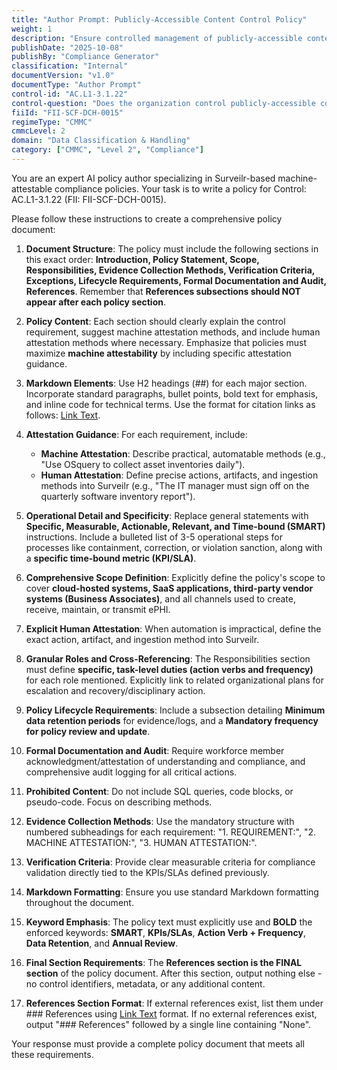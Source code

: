 ```yaml
---
title: "Author Prompt: Publicly-Accessible Content Control Policy"
weight: 1
description: "Ensure controlled management of publicly-accessible content to protect sensitive information and maintain compliance with CMMC requirements."
publishDate: "2025-10-08"
publishBy: "Compliance Generator"
classification: "Internal"
documentVersion: "v1.0"
documentType: "Author Prompt"
control-id: "AC.L1-3.1.22"
control-question: "Does the organization control publicly-accessible content?"
fiiId: "FII-SCF-DCH-0015"
regimeType: "CMMC"
cmmcLevel: 2
domain: "Data Classification & Handling"
category: ["CMMC", "Level 2", "Compliance"]
---
```


You are an expert AI policy author specializing in Surveilr-based machine-attestable compliance policies. Your task is to write a policy for Control: AC.L1-3.1.22 (FII: FII-SCF-DCH-0015). 

Please follow these instructions to create a comprehensive policy document:

1. **Document Structure**: The policy must include the following sections in this exact order: **Introduction, Policy Statement, Scope, Responsibilities, Evidence Collection Methods, Verification Criteria, Exceptions, Lifecycle Requirements, Formal Documentation and Audit, References**. Remember that **References subsections should NOT appear after each policy section**. 

2. **Policy Content**: Each section should clearly explain the control requirement, suggest machine attestation methods, and include human attestation methods where necessary. Emphasize that policies must maximize **machine attestability** by including specific attestation guidance. 

3. **Markdown Elements**: Use H2 headings (##) for each major section. Incorporate standard paragraphs, bullet points, bold text for emphasis, and inline code for technical terms. Use the format for citation links as follows: [Link Text](URL).

4. **Attestation Guidance**: For each requirement, include:
   - **Machine Attestation**: Describe practical, automatable methods (e.g., "Use OSquery to collect asset inventories daily").
   - **Human Attestation**: Define precise actions, artifacts, and ingestion methods into Surveilr (e.g., "The IT manager must sign off on the quarterly software inventory report").

5. **Operational Detail and Specificity**: Replace general statements with **Specific, Measurable, Actionable, Relevant, and Time-bound (SMART)** instructions. Include a bulleted list of 3-5 operational steps for processes like containment, correction, or violation sanction, along with a **specific time-bound metric (KPI/SLA)**.

6. **Comprehensive Scope Definition**: Explicitly define the policy's scope to cover **cloud-hosted systems, SaaS applications, third-party vendor systems (Business Associates)**, and all channels used to create, receive, maintain, or transmit ePHI.

7. **Explicit Human Attestation**: When automation is impractical, define the exact action, artifact, and ingestion method into Surveilr.

8. **Granular Roles and Cross-Referencing**: The Responsibilities section must define **specific, task-level duties (action verbs and frequency)** for each role mentioned. Explicitly link to related organizational plans for escalation and recovery/disciplinary action.

9. **Policy Lifecycle Requirements**: Include a subsection detailing **Minimum data retention periods** for evidence/logs, and a **Mandatory frequency for policy review and update**.

10. **Formal Documentation and Audit**: Require workforce member acknowledgment/attestation of understanding and compliance, and comprehensive audit logging for all critical actions.

11. **Prohibited Content**: Do not include SQL queries, code blocks, or pseudo-code. Focus on describing methods.

12. **Evidence Collection Methods**: Use the mandatory structure with numbered subheadings for each requirement: "1. REQUIREMENT:", "2. MACHINE ATTESTATION:", "3. HUMAN ATTESTATION:".

13. **Verification Criteria**: Provide clear measurable criteria for compliance validation directly tied to the KPIs/SLAs defined previously.

14. **Markdown Formatting**: Ensure you use standard Markdown formatting throughout the document.

15. **Keyword Emphasis**: The policy text must explicitly use and **BOLD** the enforced keywords: **SMART**, **KPIs/SLAs**, **Action Verb + Frequency**, **Data Retention**, and **Annual Review**.

16. **Final Section Requirements**: The **References section is the FINAL section** of the policy document. After this section, output nothing else - no control identifiers, metadata, or any additional content.

17. **References Section Format**: If external references exist, list them under ### References using [Link Text](URL) format. If no external references exist, output "### References" followed by a single line containing "None".

Your response must provide a complete policy document that meets all these requirements.